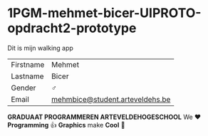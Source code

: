 # 1PGM-mehmet-bicer-UIPROTO-opdracht2-prototype
Dit is mijn walking app


|           |                                |
| --------- | ------------------------------ |
| Firstname | Mehmet                         |
| Lastname  | Bicer                          |
| Gender    | :male_sign:                    |
| Email     | mehmbice@student.arteveldehs.be|

**GRADUAAT PROGRAMMEREN ARTEVELDEHOGESCHOOL**
We :heart: **Programming** :thumbsup: **Graphics** make **Cool** :poop: